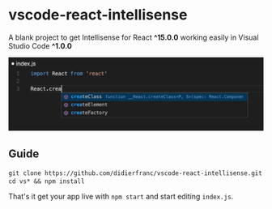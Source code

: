 # vscode-react-intellisense
A blank project to get Intellisense for React **^15.0.0** working easily in Visual Studio Code **^1.0.0**

![](screenshot.jpg)

## Guide

```
git clone https://github.com/didierfranc/vscode-react-intellisense.git
cd vs* && npm install
```

That's it get your app live with `npm start` and start editing `index.js`.



